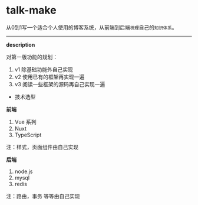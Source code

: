 # talk-make
从0到1写一个适合个人使用的博客系统，从前端到后端`梳理`自己的`知识体系`。

---
**description**

对第一版功能的规划：
1. v1 除基础功能外自己实现
2. v2 使用已有的框架再实现一遍
3. v3 阅读一些框架的源码再自己实现一遍

- 技术选型

**前端**

1. Vue 系列
2. Nuxt
3. TypeScript

注：样式，页面组件由自己实现

**后端**

1. node.js
2. mysql
3. redis

注：路由，事务 等等由自己实现